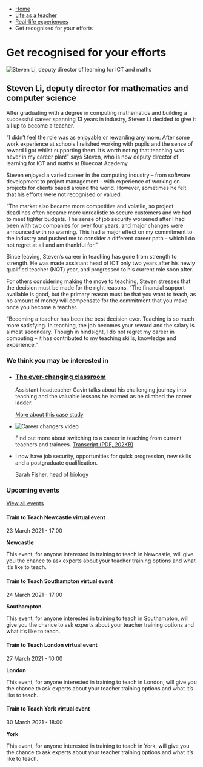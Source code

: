 *   [Home](/)
*   [Life as a teacher](/life-as-a-teacher)
*   [Real-life experiences](/life-as-a-teacher/real-life-experiences)
*   Get recognised for your efforts

Get recognised for your efforts
===============================

<img alt="Steven Li, deputy director of learning for ICT and maths" src="https://getintoteaching.education.gov.uk/sites/default/files/case\_study/Steven\_Li294x294.jpg"></img>

Steven Li, deputy director for mathematics and computer science
---------------------------------------------------------------

After graduating with a degree in computing mathematics and building a successful career spanning 13 years in industry, Steven Li decided to give it all up to become a teacher. 

“I didn’t feel the role was as enjoyable or rewarding any more. After some work experience at schools I relished working with pupils and the sense of reward I got whilst supporting them. It’s worth noting that teaching was never in my career plan!” says Steven, who is now deputy director of learning for ICT and maths at Bluecoat Academy.

Steven enjoyed a varied career in the computing industry – from software development to project management – with experience of working on projects for clients based around the world. However, sometimes he felt that his efforts were not recognised or valued. 

“The market also became more competitive and volatile, so project deadlines often became more unrealistic to secure customers and we had to meet tighter budgets. The sense of job security worsened after I had been with two companies for over four years, and major changes were announced with no warning. This had a major effect on my commitment to the industry and pushed me to consider a different career path – which I do not regret at all and am thankful for.”

Since leaving, Steven’s career in teaching has gone from strength to strength. He was made assistant head of ICT only two years after his newly qualified teacher (NQT) year, and progressed to his current role soon after.

For others considering making the move to teaching, Steven stresses that the decision must be made for the right reasons. “The financial support available is good, but the primary reason must be that you want to teach, as no amount of money will compensate for the commitment that you make once you become a teacher.

“Becoming a teacher has been the best decision ever. Teaching is so much more satisfying. In teaching, the job becomes your reward and the salary is almost secondary. Though in hindsight, I do not regret my career in computing – it has contributed to my teaching skills, knowledge and experience.”

### We think you may be interested in

*   ### [The ever-changing classroom](/life-as-a-teacher/real-life-experiences/stories-about-making-a-difference/the-ever-changing-classroom)
    
    Assistant headteacher Gavin talks about his challenging journey into teaching and the valuable lessons he learned as he climbed the career ladder.
    
    [More about this case study](/life-as-a-teacher/real-life-experiences/stories-about-making-a-difference/the-ever-changing-classroom)
*   <img alt="Career changers video" class="js-lazySizes showVideoBox" src="https://getintoteaching.education.gov.uk/sites/default/files/video\_thumbnails/career-changers.jpg"></img>
    
    Find out more about switching to a career in teaching from current teachers and trainees. [Transcript (PDF, 202KB)](/sites/default/files/pdfs/Career_changers_transcript.pdf)
    
*   I now have job security, opportunities for quick progression, new skills and a postgraduate qualification.
    
    Sarah Fisher, head of biology

### Upcoming events

[View all events](/teaching-events)

[](/teaching-events/train-to-teach-events/train-to-teach-newcastle-virtual-event-230321)

#### Train to Teach Newcastle virtual event

23 March 2021 - 17:00

**Newcastle**

This event, for anyone interested in training to teach in Newcastle, will give you the chance to ask experts about your teacher training options and what it’s like to teach.

[](/teaching-events/train-to-teach-events/train-to-teach-southampton-virtual-event-240321)

#### Train to Teach Southampton virtual event

24 March 2021 - 17:00

**Southampton**

This event, for anyone interested in training to teach in Southampton, will give you the chance to ask experts about your teacher training options and what it’s like to teach.

[](/teaching-events/train-to-teach-events/train-to-teach-london-virtual-event-270321)

#### Train to Teach London virtual event

27 March 2021 - 10:00

**London**

This event, for anyone interested in training to teach in London, will give you the chance to ask experts about your teacher training options and what it’s like to teach.

[](/teaching-events/train-to-teach-events/train-to-teach-york-virtual-event-300321)

#### Train to Teach York virtual event

30 March 2021 - 18:00

**York**

This event, for anyone interested in training to teach in York, will give you the chance to ask experts about your teacher training options and what it’s like to teach.